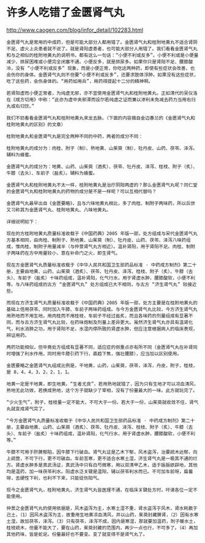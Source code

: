 # 许多人吃错了金匮肾气丸

http://www.caogen.com/blog/infor_detail/102283.html

    金匮肾气丸是常用的中成药，但是可能大部分人都用错了。金匮肾气丸和桂附地黄丸不适合肾阴不足、虚火上炎患者就不说了。就是肾阳虚患者，也可能大部分人用错了。我们看看金匮肾气丸和与之相似的桂附地黄丸的说明书，都有这么一句话：“小便不利或反多”。小便不利或是小便量减少、排尿困难或小便完全闭塞不通。小便反多，就是排尿多。如果你只是肾阳不足、腰膝酸冷，没有 “小便不利或反多” 现象，而是小便正常，你吃这两种药，即使有些症状会改善，也会伤你的身体。金匮肾气丸则不但要“小便不利或反多”，还要求肢体浮肿。如果没有这些症状，吃了这些药，会伤身体的。“用药如用兵”，用药得提起十二分的精神啊。

    若肾阳虚而小便正常者，为纯虚无邪，亦不宜使用金匮肾气丸和桂附地黄丸。正如清代的吴仪洛在《成方切用》中称：“此亦为虚中夹邪滞而设尔若纯虚之证而兼以渗利未免减去药力当用右归丸或右归饮。”

    我们不妨看看金匮肾气丸和桂附地黄丸来龙去脉。（下面的内容摘自金边春兰的《金匮肾气丸和桂附地黄丸的区别》的文章）

    桂附地黄丸和金匮肾气丸是完全两种不同的中药，两者的成分不同：

    桂附地黄丸的成分为：肉桂、附子（制）、熟地黄、山茱萸（制）、牡丹皮、山药、茯苓、泽泻。辅料为蜂蜜。

    金匮肾气丸的成分为：地黄、山药、山茱萸（酒炙）、茯苓、牡丹皮、泽泻、桂枝、附子（炙）、牛膝（去头）、车前子（盐炙）。辅料为蜂蜜。

    金匮肾气丸和桂附地黄丸不太一样，桂附地黄丸是治疗阴阳两虚的？那么金匮肾气丸呢？同仁堂的金匮肾气丸和桂附地黄丸的药物的成分是不是一样呢？可以互相代替吗？

    金匮肾气丸最早出自《金匮要略》，且与六味地黄丸相比，多了肉桂、制附子两味药，所以后世又习称其为金匮肾气丸、桂附地黄丸、八味地黄丸。

    详细说明如下：

    现在的方桂附地黄丸质量标准收载于《中国药典》2005 年版一部，处方组成与宋代金匮肾气丸方基本相同，由肉桂、制附子、熟地黄、山茱萸（制）、牡丹皮、山药、茯苓、泽泻八味药组成，惟肉桂、制附子用量减半（与仲景肾气丸方相近）。温补肾阳，用于肾阳不足。肉桂、制附子两味药在方中用量较小，意在补命门之火，即生肾气。

    现在方金匮肾气丸质量标准收载于《中华人民共和国卫生部药品标准 · 中药成方制剂》第二十册，主要由地黄、山药、山茱萸（酒炙）、茯苓、牡丹皮、泽泻、桂枝、附子（炙）、牛膝（去头）、车前子（盐炙）十味药组成，温补肾阳，化气行水，用于肾虚水肿，腰膝酸软，小便不利等。与八味药组成的古方 “金匮肾气丸” 处方组成已大不相同，与古方 “济生肾气丸” 较接近些。

    而现在方济生肾气丸质量标准收载于《中国药典》2005 年版一部，处方主要是在桂附地黄丸的基础上倍用茯苓、同时加入牛膝、车前子两味药组成。与今方金匮肾气丸比较，今方济生肾气丸用熟地而不用生地，用肉桂而不用桂枝，车前子不经过盐炙，而且各味药的剂量组成有显著不同，而与古方济生肾气丸比较，在药味炮制及剂量上差异更大。虽然济生肾气丸亦具有温肾化气，利水消肿之功，用于肾阳不足，水湿内停所致的肾虚水肿，但应注意根据病人的临床表现，辨证用药。

    两药功能相似，但毕竟处方组成有显著不同，适应症的侧重点亦有所不同（金匮肾气丸在补肾同时增强了利水作用，同时用牛膝引药下行，直趋下焦，强壮腰膝），应当加以区别使用。

    金匮要略之金匮肾气丸组成比例是，干地黄，山药，山茱萸，茯苓，泽泻，丹皮，附子，桂枝，是 8，4，4，3，2，2，1，1。

    地黄一定是干地黄，即生地黄。“生者尤良”，若用熟地就错了，因为只有生地才可以凉血清风，熟地无此功效，若换成熟地，这个方子就缺少了宰相，没有了份量最大的一味，此方就玩完了。

    “少火生气”，附子，桂枝量一定不能大，不可大于一份。若大于一份，山茱萸就收敛不住，肾气丸就变成肾气完了。

    “今方金匮肾气丸质量标准收载于《中华人民共和国卫生部药品标准 · 中药成方制剂》第二十册，主要由地黄、山药、山茱萸（酒炙）、茯苓、牡丹皮、泽泻、桂枝、附子（炙）、牛膝（去头）、车前子（盐炙）十味药组成，温补肾阳，化气行水，用于肾虚水肿，腰膝酸软，小便不利等。”

    牛膝不可用于肝脾郁陷，因牛膝下行破血。肾气丸证是乙木下郁，风木盗泻，治要疏木达郁，向上疏营，不可下行，更不可破血。车前苦寒，更不适合水寒土湿，济生肾气丸是一极其不通的烂方。肾虚水肿多是真武汤证，真武汤中只有白芍微寒，用以双清甲乙木，适于振振欲辟地，其他均是温药，加一味茯苓利水。阳虚水泛关键是温阳，辅以茯苓利水而已。不可加车前呀，扁蓄呀，去硬性下利，也利不下来，只能徒伤阳气。

    现今之金匮肾气丸，桂附地黄丸，济生肾气丸皆医理不通，在临床关键处方时，吁请各位一定不能使用。

    仲景之金匮肾气丸的使用依据是，风木盗泻为主，水寒土湿不重，肾水盗泻于风木，肾水耗散于己土，（1）因风木盗泻为主，故重用生地黄凉血清风，并以山药，茱萸封藏脾肾，（2）因有水寒土湿，故加茯苓，泽泻。（3）只有茯苓，泽泻不成，因内是寒湿，那就要加温药，附子暖水土，桂枝疏木，但量不能大了，要在山药，茱萸封藏的范围内，再少一点也行，不可多了。（4）再加其他药味，皆是蛇足。份量最好也不要变。变了就变得不是肾气丸了。
